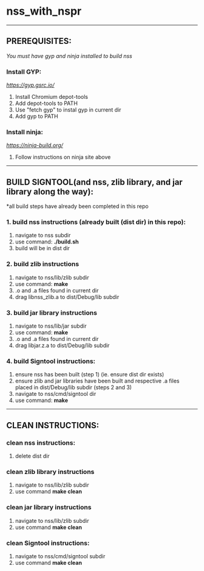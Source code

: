 # nss_with_nspr

*******************************************************************************************************

## PREREQUISITES:

*You must have gyp and ninja installed to build nss*


### Install GYP:

*https://gyp.gsrc.io/* 

1) Install Chromium depot-tools
2) Add depot-tools to PATH
3) Use "fetch gyp" to instal gyp in current dir
4) Add gyp to PATH

### Install ninja:

*https://ninja-build.org/*

1) Follow instructions on ninja site above


********************************************************************************************************
## BUILD SIGNTOOL(and nss, zlib library, and jar library along the way):
*all build steps have already been completed in this repo

### 1. build nss instructions (already built (dist dir) in this repo):
1) navigate to nss subdir
2) use command: **./build.sh**
3) build will be in dist dir

### 2. build zlib instructions
1) navigate to nss/lib/zlib subdir
2) use command: **make**
3) .o and .a files found in current dir
4) drag libnss_zlib.a to dist/Debug/lib subdir

### 3. build jar library instructions
1) navigate to nss/lib/jar subdir
2) use command: **make**
3) .o and .a files found in current dir
4) drag libjar.z.a to dist/Debug/lib subdir

### 4. build Signtool instructions:
1) ensure nss has been built (step 1) (ie. ensure dist dir exists)
2) ensure zlib and jar libraries have been built and respective .a files placed in dist/Debug/lib subdir (steps 2 and 3) 
2) navigate to nss/cmd/signtool dir
3) use command: **make**

****************************************************************************************************************************
## CLEAN INSTRUCTIONS:

### clean nss instructions:
1) delete dist dir

### clean zlib library instructions
1) navigate to nss/lib/zlib subdir
2) use command **make clean**

### clean jar library instructions
1) navigate to nss/lib/zlib subdir
2) use command **make clean**

### clean Signtool instructions:
1) navigate to nss/cmd/signtool subdir
2) use command **make clean**

